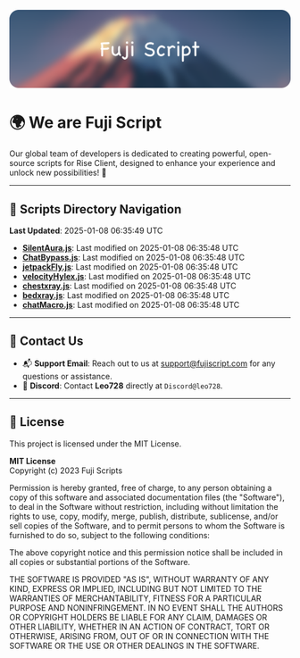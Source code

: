 ![Banner](.github/b.webp)

# 🌍 **We are Fuji Script**

Our global team of developers is dedicated to creating powerful, open-source scripts for Rise Client, designed to enhance your experience and unlock new possibilities! 🌟

---
<!-- SCRIPTS_NAVIGATION_START -->
## 📂 **Scripts Directory Navigation**

**Last Updated**: 2025-01-08 06:35:49 UTC

- **[SilentAura.js](scripts/SilentAura.js)**: Last modified on 2025-01-08 06:35:48 UTC
- **[ChatBypass.js](scripts/ChatBypass.js)**: Last modified on 2025-01-08 06:35:48 UTC
- **[jetpackFly.js](scripts/jetpackFly.js)**: Last modified on 2025-01-08 06:35:48 UTC
- **[velocityHylex.js](scripts/velocityHylex.js)**: Last modified on 2025-01-08 06:35:48 UTC
- **[chestxray.js](scripts/chestxray.js)**: Last modified on 2025-01-08 06:35:48 UTC
- **[bedxray.js](scripts/bedxray.js)**: Last modified on 2025-01-08 06:35:48 UTC
- **[chatMacro.js](scripts/chatMacro.js)**: Last modified on 2025-01-08 06:35:48 UTC

<!-- SCRIPTS_NAVIGATION_END -->

---

## 💬 **Contact Us**  
- 📬 **Support Email**: Reach out to us at [support@fujiscript.com](mailto:support@fujiscript.com) for any questions or assistance.  
- 💬 **Discord**: Contact **Leo728** directly at `Discord@leo728`.

---

## 📜 **License**

This project is licensed under the MIT License.  

**MIT License**  
Copyright (c) 2023 Fuji Scripts  

Permission is hereby granted, free of charge, to any person obtaining a copy of this software and associated documentation files (the "Software"), to deal in the Software without restriction, including without limitation the rights to use, copy, modify, merge, publish, distribute, sublicense, and/or sell copies of the Software, and to permit persons to whom the Software is furnished to do so, subject to the following conditions:  

The above copyright notice and this permission notice shall be included in all copies or substantial portions of the Software.  

THE SOFTWARE IS PROVIDED "AS IS", WITHOUT WARRANTY OF ANY KIND, EXPRESS OR IMPLIED, INCLUDING BUT NOT LIMITED TO THE WARRANTIES OF MERCHANTABILITY, FITNESS FOR A PARTICULAR PURPOSE AND NONINFRINGEMENT. IN NO EVENT SHALL THE AUTHORS OR COPYRIGHT HOLDERS BE LIABLE FOR ANY CLAIM, DAMAGES OR OTHER LIABILITY, WHETHER IN AN ACTION OF CONTRACT, TORT OR OTHERWISE, ARISING FROM, OUT OF OR IN CONNECTION WITH THE SOFTWARE OR THE USE OR OTHER DEALINGS IN THE SOFTWARE.  
